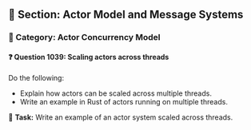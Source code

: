 ## 📘 Section: Actor Model and Message Systems  
### 🔹 Category: Actor Concurrency Model  
#### ❓ Question 1039: Scaling actors across threads

Do the following:

- Explain how actors can be scaled across multiple threads.
- Write an example in Rust of actors running on multiple threads.

🔧 **Task:** Write an example of an actor system scaled across threads.
